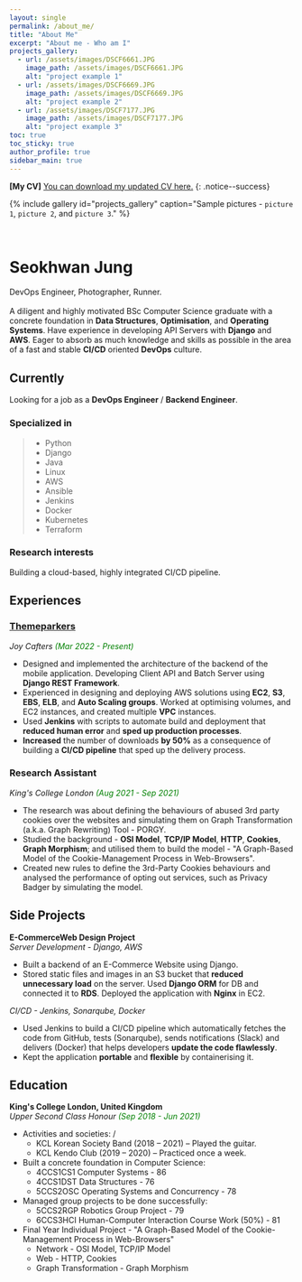 ```yaml
---
layout: single
permalink: /about_me/
title: "About Me"
excerpt: "About me - Who am I"
projects_gallery:
  - url: /assets/images/DSCF6661.JPG
    image_path: /assets/images/DSCF6661.JPG
    alt: "project example 1"
  - url: /assets/images/DSCF6669.JPG
    image_path: /assets/images/DSCF6669.JPG
    alt: "project example 2"
  - url: /assets/images/DSCF7177.JPG
    image_path: /assets/images/DSCF7177.JPG
    alt: "project example 3"
toc: true
toc_sticky: true
author_profile: true
sidebar_main: true
---
```


**[My CV]** [You can download my updated CV here.](/assets/pdfs/Seokhwan_Jung_s_CV_H.pdf)
{: .notice--success}

{% include gallery id="projects_gallery" caption="Sample pictures - `picture 1`, `picture 2`, and `picture 3`." %}  
  
<!-- ![My Photo](/assets/images/DSCF7162.JPG){: width="80%" height="80%" .align-left}   -->

<br>

# Seokhwan Jung

DevOps Engineer, Photographer, Runner.  
<br>
A diligent and highly motivated BSc Computer Science graduate with a concrete foundation in **Data Structures**, **Optimisation**, and **Operating Systems**. Have experience in developing API Servers with **Django** and **AWS**. Eager to absorb as much knowledge and skills as possible in the area of a fast and stable **CI/CD** oriented **DevOps** culture.

## Currently

Looking for a job as a **DevOps Engineer** / **Backend Engineer**.

### Specialized in

>- Python
>- Django
>- Java
>- Linux
>- AWS
>- Ansible
>- Jenkins
>- Docker
>- Kubernetes
>- Terraform

### Research interests

Building a cloud-based, highly integrated CI/CD pipeline.

## Experiences

### [**Themeparkers**](https://play.google.com/store/apps/details?id=com.kgeun.themeparkers) 
*Joy Cafters* <span style="color:green">*(Mar 2022 - Present)*</span>

* Designed and implemented the architecture of the backend of the mobile application. Developing Client API and Batch Server using **Django REST Framework**.
* Experienced in designing and deploying AWS solutions using **EC2**, **S3**, **EBS**, **ELB**, and **Auto Scaling groups**. Worked at optimising volumes, and EC2 instances, and created multiple **VPC** instances.
* Used **Jenkins** with scripts to automate build and deployment that **reduced human error** and **sped up production processes**.
* **Increased** the number of downloads **by 50%** as a consequence of building a **CI/CD pipeline** that sped up the delivery process.
   
### **Research Assistant**   
*King's College London* <span style="color:green">*(Aug 2021 - Sep 2021)*</span>

* The research was about defining the behaviours of abused 3rd party cookies over the websites and simulating them on Graph Transformation (a.k.a. Graph Rewriting) Tool - PORGY.
* Studied the background - **OSI Model**, **TCP/IP Model**, **HTTP**, **Cookies**, **Graph Morphism**; and utilised them to build the model - "A Graph-Based Model of the Cookie-Management Process in Web-Browsers".
* Created new rules to define the 3rd-Party Cookies behaviours and analysed the performance of opting out services, such as Privacy Badger by simulating the model.

## Side Projects
**E-CommerceWeb Design Project**   
*Server Development - Django, AWS*  
* Built a backend of an E-Commerce Website using Django.
* Stored static files and images in an S3 bucket that **reduced unnecessary load** on the server. Used **Django ORM** for DB and connected it to **RDS**. Deployed the application with **Nginx** in EC2.

*CI/CD - Jenkins, Sonarqube, Docker*  
* Used Jenkins to build a CI/CD pipeline which automatically fetches the code from GitHub, tests (Sonarqube), sends notifications (Slack) and delivers (Docker) that helps developers **update the code flawlessly**.
* Kept the application **portable** and **flexible** by containerising it.

## Education

**King's College London, United Kingdom**  
*Upper Second Class Honour* <span style="color:green">*(Sep 2018 - Jun 2021)*</span>

* Activities and societies: /
    - KCL Korean Society Band (2018 – 2021) – Played the guitar.
    - KCL Kendo Club (2019 – 2020) – Practiced once a week.
* Built a concrete foundation in Computer Science:
    - 4CCS1CS1 Computer Systems - 86
    - 4CCS1DST Data Structures - 76
    - 5CCS2OSC Operating Systems and Concurrency - 78
* Managed group projects to be done successfully:
    - 5CCS2RGP Robotics Group Project - 79
    - 6CCS3HCI Human-Computer Interaction Course Work (50%) - 81
* Final Year Individual Project - "A Graph-Based Model of the Cookie-Management Process in Web-Browsers"
    - Network - OSI Model, TCP/IP Model
    - Web - HTTP, Cookies
    - Graph Transformation - Graph Morphism
